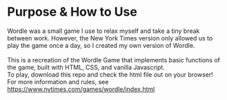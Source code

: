 # Purpose & How to Use
Wordle was a small game I use to relax myself and take a tiny break between work. However, the New York Times version only allowed us to play the game once a day, so I created my own version of Wordle.\
\
This is a recreation of the Wordle Game that implements basic functions of the game, built with HTML, CSS, and vanilla Javascript.\
To play, download this repo and check the html file out on your browser!\
For more information and rules, see https://www.nytimes.com/games/wordle/index.html
